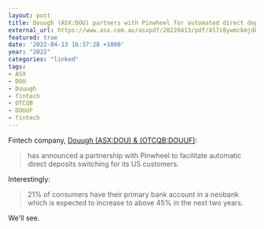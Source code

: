 ```yaml
---
layout: post
title: Douugh (ASX:DOU) partners with Pinwheel for automated direct deposit switching in the US
external_url: https://www.asx.com.au/asxpdf/20220413/pdf/457z8ywmckmjdb.pdf
featured: true
date: '2022-04-13 16:37:28 +1000'
year: "2022"
categories: "linked"
tags:
- ASX
- DOU
- Douugh
- fintech
- OTCQB
- DOUUF
- fintech
---
```


Fintech company, [Douugh (ASX:DOU) & (OTCQB:DOUUF)](https://www2.asx.com.au/markets/company/DOU):

> has announced a partnership with Pinwheel to facilitate automatic direct deposits switching for its US customers.

Interestingly:

> 21% of consumers have their primary bank account in a neobank which is expected to increase to above 45% in the next two years.

We'll see.
